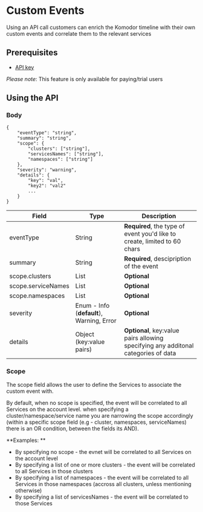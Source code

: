 # Custom Events
Using an API call customers can enrich the Komodor timeline with their own custom events and correlate them to the relevant services

## Prerequisites 
- [API key](https://docs.komodor.com/Learn/Create-API-Token.html)

*Please note*: This feature is only available for paying/trial users

## Using the API
### Body 
```
{
    "eventType": "string", 
    "summary": "string", 
    "scope": { 
        "clusters": ["string"],
        "servicesNames": ["string"], 
        "namespaces": ["string"]
    }, 
    "severity": "warning", 
    "details": { 
        "key": "val",
        "key2": "val2"
        ...
    } 
}
```

| Field              	| Type                                  	| Description                                                                    	|
|--------------------	|---------------------------------------	|--------------------------------------------------------------------------------	|
| eventType          	| String                                	| **Required**, the type of event you'd like to create, limited to 60 chars          	|
| summary            	| String                                	| **Required**, descipription of the event                                           	|
| scope.clusters     	| List<String>                          	| **Optional**                                                                       	|
| scope.serviceNames 	| List<String>                          	| **Optional**                                                                       	|
| scope.namespaces   	| List<String>                          	| **Optional**                                                                       	|
| severity           	| Enum - Info (**default**), Warning, Error 	| **Optional**                                                                       	|
| details            	| Object (key:value pairs)              	| **Optional**, key:value pairs allowing specifying any additonal categories of data 	|

### Scope 
The scope field allows the user to define the Services to associate the custom event with.

By default, when no scope is specified, the event will be correlated to all Services on the account level. when specifying a cluster/namespace/service name you are narrowing the scope accordingly (within a specific scope field (e.g - cluster, namespaces, serviceNames) there is an OR condition, between the fields its AND).  

**Examples: **   
- By specifying no scope - the evnet will be correlated to all Services on the account level  
- By specifying a list of one or more clusters - the event will be correlated to all Services in those clusters  
- By specifying a list of namespaces - the event will be correlated to all Services in those namespaces (accross all clusters, unless mentioning otherwise)   
- By specifying a list of servicesNames - the event will be correlated to those Services  
